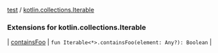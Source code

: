 [test](test/index) / [kotlin.collections.Iterable](test/kotlin.collections.-iterable/index)

### Extensions for kotlin.collections.Iterable

| [containsFoo](test/kotlin.collections.-iterable/contains-foo) | `fun Iterable<*>.containsFoo(element: Any?): Boolean` |

